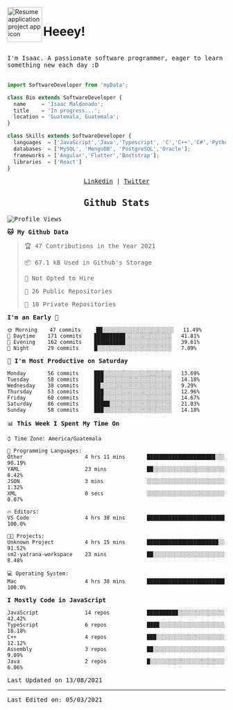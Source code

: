 <img align="left" width="80" height="80" src="https://raw.githubusercontent.com/sidbelbase/sidbelbase/master/wave.gif" alt="Resume application project app icon">

# Heeey!
 
</br>
 
<samp>
I'm Isaac. A passionate software programmer, eager to learn something new each day :D
</samp>
</br></br>



```js
import SoftwareDeveloper from 'myData';

class Bio extends SoftwareDeveloper {
  name     = 'Isaac Maldonado';
  title    = 'In progress...';
  location = 'Guatemala, Guatemala';
}

class Skills extends SoftwareDeveloper {
  languages  = ['JavaScript','Java','Typescript', 'C','C++','C#','Python','Assembly','Dart','Go'];
  databases  = ['MySQL', 'MongoDB', 'PostgreSQL','Oracle'];
  frameworks = ['Angular','Flutter','Bootstrap'];
  libraries  = ['React']
}
```

</p>
<samp>
<p align="center">
<a href="www.linkedin.com/in/isaac-maldonado-4745b2194">Linkedin</a> | <a href="https://twitter.com/Anaklusmos99">Twitter</a>
</p>

<h2 align="center"><samp>Github Stats</samp></h2>

<!--START_SECTION:waka-->
![Profile Views](http://img.shields.io/badge/Profile%20Views-10-blue)

**🐱 My Github Data** 

> 🏆 47 Contributions in the Year 2021
 > 
> 📦 67.1 kB Used in Github's Storage 
 > 
> 🚫 Not Opted to Hire
 > 
> 📜 26 Public Repositories 
 > 
> 🔑 10 Private Repositories  
 > 
**I'm an Early 🐤** 

```text
🌞 Morning    47 commits     ██░░░░░░░░░░░░░░░░░░░░░░░   11.49% 
🌆 Daytime    171 commits    ██████████░░░░░░░░░░░░░░░   41.81% 
🌃 Evening    162 commits    ██████████░░░░░░░░░░░░░░░   39.61% 
🌙 Night      29 commits     █░░░░░░░░░░░░░░░░░░░░░░░░   7.09%

```
📅 **I'm Most Productive on Saturday** 

```text
Monday       56 commits     ███░░░░░░░░░░░░░░░░░░░░░░   13.69% 
Tuesday      58 commits     ███░░░░░░░░░░░░░░░░░░░░░░   14.18% 
Wednesday    38 commits     ██░░░░░░░░░░░░░░░░░░░░░░░   9.29% 
Thursday     53 commits     ███░░░░░░░░░░░░░░░░░░░░░░   12.96% 
Friday       60 commits     ███░░░░░░░░░░░░░░░░░░░░░░   14.67% 
Saturday     86 commits     █████░░░░░░░░░░░░░░░░░░░░   21.03% 
Sunday       58 commits     ███░░░░░░░░░░░░░░░░░░░░░░   14.18%

```


📊 **This Week I Spent My Time On** 

```text
⌚︎ Time Zone: America/Guatemala

💬 Programming Languages: 
Other                    4 hrs 11 mins       ██████████████████████░░░   90.19% 
YAML                     23 mins             ██░░░░░░░░░░░░░░░░░░░░░░░   8.42% 
JSON                     3 mins              ░░░░░░░░░░░░░░░░░░░░░░░░░   1.32% 
XML                      0 secs              ░░░░░░░░░░░░░░░░░░░░░░░░░   0.07%

🔥 Editors: 
VS Code                  4 hrs 38 mins       █████████████████████████   100.0%

🐱‍💻 Projects: 
Unknown Project          4 hrs 15 mins       ███████████████████████░░   91.52% 
sm2-yatrana-workspace    23 mins             ██░░░░░░░░░░░░░░░░░░░░░░░   8.48%

💻 Operating System: 
Mac                      4 hrs 38 mins       █████████████████████████   100.0%

```

**I Mostly Code in JavaScript** 

```text
JavaScript               14 repos            ██████████░░░░░░░░░░░░░░░   42.42% 
TypeScript               6 repos             ████░░░░░░░░░░░░░░░░░░░░░   18.18% 
C++                      4 repos             ███░░░░░░░░░░░░░░░░░░░░░░   12.12% 
Assembly                 3 repos             ██░░░░░░░░░░░░░░░░░░░░░░░   9.09% 
Java                     2 repos             █░░░░░░░░░░░░░░░░░░░░░░░░   6.06%

```



 Last Updated on 13/08/2021
<!--END_SECTION:waka-->

------

Last Edited on: 05/03/2021

